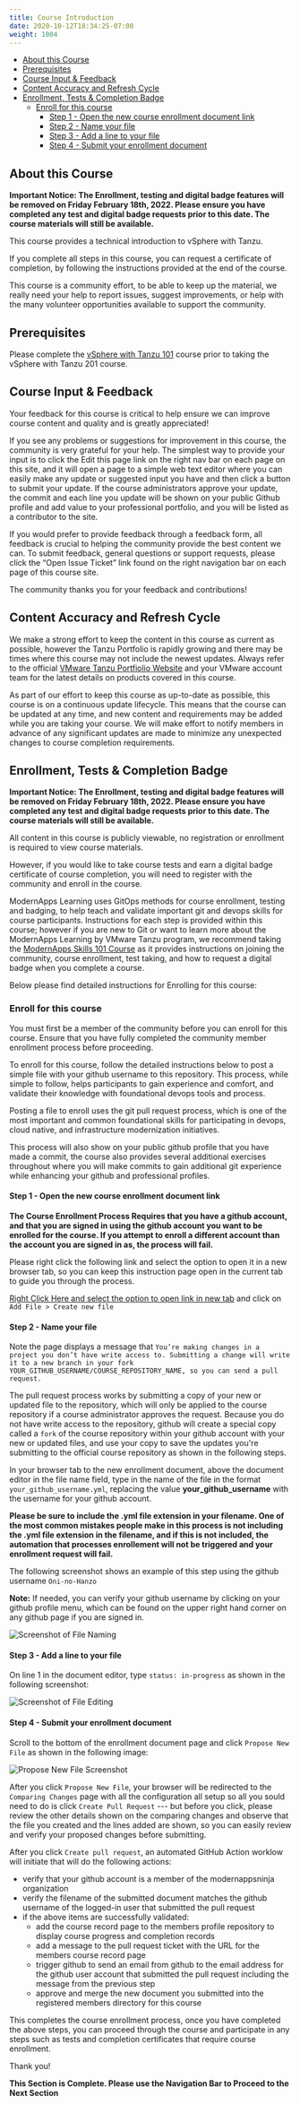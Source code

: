 ```yaml
---
title: Course Introduction
date: 2020-10-12T18:34:25-07:00
weight: 1004
---
```


- [About this Course](#about-this-course)
- [Prerequisites](#prerequisites)
- [Course Input & Feedback](#course-input--feedback)
- [Content Accuracy and Refresh Cycle](#content-accuracy-and-refresh-cycle)
- [Enrollment, Tests & Completion Badge](#enrollment-tests--completion-badge)
  - [Enroll for this course](#enroll-for-this-course)
    - [Step 1 - Open the new course enrollment document link](#step-1---open-the-new-course-enrollment-document-link)
    - [Step 2 - Name your file](#step-2---name-your-file)
    - [Step 3 - Add a line to your file](#step-3---add-a-line-to-your-file)
    - [Step 4 - Submit your enrollment document](#step-4---submit-your-enrollment-document)

## About this Course

**Important Notice: The Enrollment, testing and digital badge features will be removed on Friday February 18th, 2022. Please ensure you have completed any test and digital badge requests prior to this date. The course materials will still be available.**

This course provides a technical introduction to vSphere with Tanzu.

If you complete all steps in this course, you can request a certificate of completion, by following the instructions provided at the end of the course.

This course is a community effort, to be able to keep up the material, we really need your help to report issues, suggest improvements, or help with the many volunteer opportunities available to support the community.

## Prerequisites

Please complete the [vSphere with Tanzu 101](https://modernapps.ninja/course/vspheretanzu101_vt7301/) course
prior to taking the vSphere with Tanzu 201 course.

## Course Input & Feedback

Your feedback for this course is critical to help ensure we can improve course content and quality and is greatly appreciated!

If you see any problems or suggestions for improvement in this course, the community is very grateful for your help. The simplest way to provide your input is to click the Edit this page link on the right nav bar on each page on this site, and it will open a page to a simple web text editor where you can easily make any update or suggested input you have and then click a button to submit your update. If the course administrators approve your update, the commit and each line you update will be shown on your public Github profile and add value to your professional portfolio, and you will be listed as a contributor to the site.

If you would prefer to provide feedback through a feedback form, all feedback is crucial to helping the community provide the best content we can. To submit feedback, general questions or support requests, please click the “Open Issue Ticket” link found on the right navigation bar on each page of this course site.

The community thanks you for your feedback and contributions!

## Content Accuracy and Refresh Cycle

We make a strong effort to keep the content in this course as current as possible, however the Tanzu Portfolio is rapidly growing and there may be times where this course may not include the newest updates. Always refer to the official [VMware Tanzu Portfiolio Website](https://tanzu.vmware.com/) and your VMware account team for the latest details on products covered in this course.

As part of our effort to keep this course as up-to-date as possible, this course is on a continuous update lifecycle. This means that the course can be updated at any time, and new content and requirements may be added while you are taking your course. We will make effort to notify members in advance of any significant updates are made to minimize any unexpected changes to course completion requirements.

## Enrollment, Tests & Completion Badge

**Important Notice: The Enrollment, testing and digital badge features will be removed on Friday February 18th, 2022. Please ensure you have completed any test and digital badge requests prior to this date. The course materials will still be available.**

All content in this course is publicly viewable, no registration or enrollment is required to view course materials.

However, if you would like to take course tests and earn a digital badge certificate of course completion, you will need to register with the community and enroll in the course.

ModernApps Learning uses GitOps methods for course enrollment, testing and badging, to help teach and validate important git and devops skills for course participants. Instructions for each step is provided within this course; however if you are new to Git or want to learn more about the ModernApps Learning by VMware Tanzu program, we recommend taking the [ModernApps Skills 101 Course](https://modernapps.ninja/modernappsskills101_ms4043/docs/) as it provides instructions on joining the community, course enrollment, test taking, and how to request a digital badge when you complete a course.

Below please find detailed instructions for Enrolling for this course:

### Enroll for this course

You must first be a member of the community before you can enroll for this course. Ensure that you have fully completed the community member enrollment process before proceeding.

To enroll for this course, follow the detailed instructions below to post a simple file with your github username to this repository. This process, while simple to follow, helps participants to gain experience and comfort, and validate their knowledge with foundational devops tools and process.

Posting a file to enroll uses the git pull request process, which is one of the most important and common foundational skills for participating in devops, cloud native, and infrastructure modernization initiatives.

This process will also show on your public github profile that you have made a commit, the course also provides several additional exercises throughout where you will make commits to gain additional git experience while enhancing your github and professional profiles.

#### Step 1 - Open the new course enrollment document link

**The Course Enrollment Process Requires that you have a github account, and that you are signed in using the github account you want to be enrolled for the course. If you attempt to enroll a different account than the account you are signed in as, the process will fail.**

Please right click the following link and select the option to open it in a new browser tab, so you can keep this instruction page open in the current tab to guide you through the process.

[Right Click Here and select the option to open link in new tab](https://github.com/ModernAppsNinja/vspheretanzu201_vt4599/tree/main/static/admin/userdata/registered_members) and click on `Add File > Create new file`

#### Step 2 - Name your file

Note the page displays a message that `You’re making changes in a project you don’t have write access to. Submitting a change will write it to a new branch in your fork YOUR_GITHUB_USERNAME/COURSE_REPOSITORY_NAME, so you can send a pull request.`

The pull request process works by submitting a copy of your new or updated file to the repository, which will only be applied to the course repository if a course administrator approves the request. Because you do not have write access to the repository, github will create a special copy called a `fork` of the course repository within your github account with your new or updated files, and use your copy to save the updates you're submitting to the official course repository as shown in the following steps.

In your browser tab to the new enrollment document, above the document editor in the file name field, type in the name of the file in the format `your_github_username.yml`, replacing the value **your_github_username** with the username for your github account.

**Please be sure to include the .yml file extension in your filename. One of the most common mistakes people make in this process is not including the .yml file extension in the filename, and if this is not included, the automation that processes enrollement will not be triggered and your enrollment request will fail.**

The following screenshot shows an example of this step using the github username `Oni-no-Hanzo`

**Note:** If needed, you can verify your github username by clicking on your github profile menu, which can be found on the upper right hand corner on any github page if you are signed in.

![Screenshot of File Naming](https://modernapps.ninja/course_repo_template_ct8279/admin/assets/images/course_registration_file_naming.png)

#### Step 3 - Add a line to your file

On line 1 in the document editor, type `status: in-progress` as shown in the following screenshot:

![Screenshot of File Editing](https://modernapps.ninja/course_repo_template_ct8279/admin/assets/images/course_registration_file_editing.png)

#### Step 4 - Submit your enrollment document

Scroll to the bottom of the enrollment document page and click `Propose New File` as shown in the following image:

![Propose New File Screenshot](https://github.com/ModernAppsNinja/course_repo_template_ct8279/blob/main/static/admin/assets/images/propose_changes.png)

After you click `Propose New File`, your browser will be redirected to the `Comparing Changes` page with all the configuration all setup so all you sould need to do is click `Create Pull Request` --- but before you click, please review the other details shown on the comparing changes and observe that the file you created and the lines added are shown, so you can easily review and verify your proposed changes before submitting.

After you click `Create pull request`, an automated GitHub Action worklow will initiate that will do the following actions:

- verify that your github account is a member of the modernappsninja organization
- verify the filename of the submitted document matches the github username of the logged-in user that submitted the pull request
- if the above items are successfully validated:
  - add the course record page to the members profile repository to display course progress and completion records
  - add a message to the pull request ticket with the URL for the members course record page
  - trigger github to send an email from github to the email address for the github user account that submitted the pull request including the message from the previous step
  - approve and merge the new document you submitted into the registered members directory for this course

This completes the course enrollment process, once you have completed the above steps, you can proceed through the course and participate in any steps such as tests and completion certificates that require course enrollment.

Thank you!

**This Section is Complete. Please use the Navigation Bar to Proceed to the Next Section**
